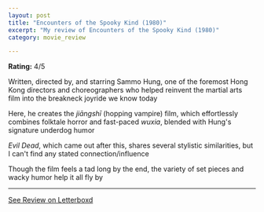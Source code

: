 ```yaml
---
layout: post
title: "Encounters of the Spooky Kind (1980)"
excerpt: "My review of Encounters of the Spooky Kind (1980)"
category: movie_review

---
```


**Rating:** 4/5

Written, directed by, and starring Sammo Hung, one of the foremost Hong Kong directors and choreographers who helped reinvent the martial arts film into the breakneck joyride we know today

Here, he creates the <i>jiāngshī</i> (hopping vampire) film, which effortlessly combines folktale horror and fast-paced <i>wuxia</i>, blended with Hung's signature underdog humor

<i>Evil Dead</i>, which came out after this, shares several stylistic similarities, but I can't find any stated connection/influence

Though the film feels a tad long by the end, the variety of set pieces and wacky humor help it all fly by

<hr>

[See Review on Letterboxd](https://boxd.it/4O2YEB)
